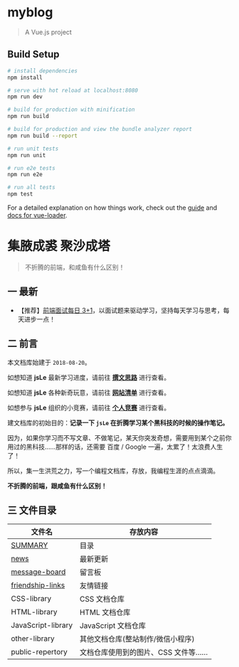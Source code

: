 # myblog

> A Vue.js project

## Build Setup

```bash
# install dependencies
npm install

# serve with hot reload at localhost:8080
npm run dev

# build for production with minification
npm run build

# build for production and view the bundle analyzer report
npm run build --report

# run unit tests
npm run unit

# run e2e tests
npm run e2e

# run all tests
npm test
```

For a detailed explanation on how things work, check out the [guide](http://vuejs-templates.github.io/webpack/) and [docs for vue-loader](http://vuejs.github.io/vue-loader).

# 集腋成裘 聚沙成塔

> 不折腾的前端，和咸鱼有什么区别！

## 一 最新

- 【推荐】[前端面试每日 3+1](https://github.com/haizlin/fe-interview)，以面试题来驱动学习，坚持每天学习与思考，每天进步一点！

## 二 前言

本文档库始建于 `2018-08-20`。

如想知道 **jsLe** 最新学习进度，请前往 **[撰文思路](src/components/other-library/Monologue/logs/README.md)** 进行查看。

如想知道 **jsLe** 各种新奇玩意，请前往 **[网站清单](src/components/other-library/Website/README.md)** 进行查看。

如想参与 **jsLe** 组织的小竞赛，请前往 **[个人竞赛](src/components/other-library/Monologue/GitHub-competition.md)** 进行查看。

建文档库的初始目的：**记录一下 `jsLe` 在折腾学习某个黑科技的时候的操作笔记。**

因为，如果你学习而不写文章、不做笔记，某天你突发奇想，需要用到某个之前你用过的黑科技……那样的话，还需要 百度 / Google 一遍，太累了！太浪费人生了！

所以，集一生洪荒之力，写一个编程文档库，存放，我编程生涯的点点滴滴。

**不折腾的前端，跟咸鱼有什么区别！**

## 三 文件目录

| 文件名                                    | 存放内容                           |
| ----------------------------------------- | ---------------------------------- |
| [SUMMARY](./SUMMARY.md)                   | 目录                               |
| [news](./news.md)                         | 最新更新                           |
| [message-board](./message-board.md)       | 留言板                             |
| [friendship-links](./friendship-links.md) | 友情链接                           |
| CSS-library                               | CSS 文档仓库                       |
| HTML-library                              | HTML 文档仓库                      |
| JavaScript-library                        | JavaScript 文档仓库                |
| other-library                             | 其他文档仓库(整站制作/微信小程序)  |
| public-repertory                          | 文档仓库使用到的图片、CSS 文件等…… |

